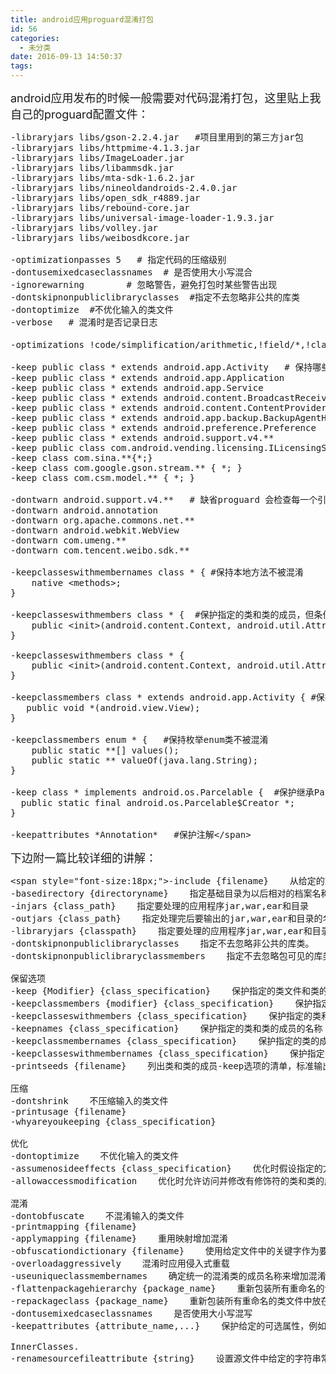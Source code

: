```yaml
---
title: android应用proguard混淆打包
id: 56
categories:
  - 未分类
date: 2016-09-13 14:50:37
tags:
---
```


<span style="font-size: large;">android应用发布的时候一般需要对代码混淆打包，这里贴上我自己的proguard配置文件：</span>
<pre class="java">-libraryjars libs/gson-2.2.4.jar   #项目里用到的第三方jar包
-libraryjars libs/httpmime-4.1.3.jar
-libraryjars libs/ImageLoader.jar
-libraryjars libs/libammsdk.jar
-libraryjars libs/mta-sdk-1.6.2.jar
-libraryjars libs/nineoldandroids-2.4.0.jar
-libraryjars libs/open_sdk_r4889.jar
-libraryjars libs/rebound-core.jar
-libraryjars libs/universal-image-loader-1.9.3.jar
-libraryjars libs/volley.jar
-libraryjars libs/weibosdkcore.jar

-optimizationpasses 5   # 指定代码的压缩级别
-dontusemixedcaseclassnames  # 是否使用大小写混合  
-ignorewarning        # 忽略警告，避免打包时某些警告出现
-dontskipnonpubliclibraryclasses  #指定不去忽略非公共的库类
-dontoptimize  #不优化输入的类文件
-verbose   # 混淆时是否记录日志 

-optimizations !code/simplification/arithmetic,!field/*,!class/merging/*   #混淆时采用的算法

-keep public class * extends android.app.Activity   # 保持哪些类不被混淆
-keep public class * extends android.app.Application
-keep public class * extends android.app.Service
-keep public class * extends android.content.BroadcastReceiver
-keep public class * extends android.content.ContentProvider
-keep public class * extends android.app.backup.BackupAgentHelper
-keep public class * extends android.preference.Preference
-keep public class * extends android.support.v4.**
-keep public class com.android.vending.licensing.ILicensingService
-keep class com.sina.**{*;}
-keep class com.google.gson.stream.** { *; }
-keep class com.csm.model.** { *; }

-dontwarn android.support.v4.**   # 缺省proguard 会检查每一个引用是否正确,但是第三方库里面往往有些不会用到的类,没有正确引用。如果不配置的话,系统就会报错
-dontwarn android.annotation
-dontwarn org.apache.commons.net.**
-dontwarn android.webkit.WebView
-dontwarn com.umeng.**
-dontwarn com.tencent.weibo.sdk.**

-keepclasseswithmembernames class * { #保持本地方法不被混淆
    native &lt;methods&gt;;
}

-keepclasseswithmembers class * {  #保护指定的类和类的成员，但条件是所有指定的类和类成员是要存在。
    public &lt;init&gt;(android.content.Context, android.util.AttributeSet);
}

-keepclasseswithmembers class * {
    public &lt;init&gt;(android.content.Context, android.util.AttributeSet, int);
}

-keepclassmembers class * extends android.app.Activity { #保护指定类的成员
   public void *(android.view.View);
}

-keepclassmembers enum * {   #保持枚举enum类不被混淆
    public static **[] values();
    public static ** valueOf(java.lang.String);
}

-keep class * implements android.os.Parcelable {  #保护继承Parcelable的类
  public static final android.os.Parcelable$Creator *;
}

-keepattributes *Annotation*   #保护注解&lt;/span&gt;</pre>
<span style="font-size: large;">下边附一篇比较详细的讲解：</span>
<pre class="java">&lt;span style="font-size:18px;"&gt;-include {filename}    从给定的文件中读取配置参数 
-basedirectory {directoryname}    指定基础目录为以后相对的档案名称 
-injars {class_path}    指定要处理的应用程序jar,war,ear和目录 
-outjars {class_path}    指定处理完后要输出的jar,war,ear和目录的名称 
-libraryjars {classpath}    指定要处理的应用程序jar,war,ear和目录所需要的程序库文件 
-dontskipnonpubliclibraryclasses    指定不去忽略非公共的库类。 
-dontskipnonpubliclibraryclassmembers    指定不去忽略包可见的库类的成员。

保留选项 
-keep {Modifier} {class_specification}    保护指定的类文件和类的成员 
-keepclassmembers {modifier} {class_specification}    保护指定类的成员，如果此类受到保护他们会保护的更好
-keepclasseswithmembers {class_specification}    保护指定的类和类的成员，但条件是所有指定的类和类成员是要存在。 
-keepnames {class_specification}    保护指定的类和类的成员的名称（如果他们不会压缩步骤中删除） 
-keepclassmembernames {class_specification}    保护指定的类的成员的名称（如果他们不会压缩步骤中删除） 
-keepclasseswithmembernames {class_specification}    保护指定的类和类的成员的名称，如果所有指定的类成员出席（在压缩步骤之后） 
-printseeds {filename}    列出类和类的成员-keep选项的清单，标准输出到给定的文件 

压缩 
-dontshrink    不压缩输入的类文件 
-printusage {filename} 
-whyareyoukeeping {class_specification}     

优化 
-dontoptimize    不优化输入的类文件 
-assumenosideeffects {class_specification}    优化时假设指定的方法，没有任何副作用 
-allowaccessmodification    优化时允许访问并修改有修饰符的类和类的成员 

混淆 
-dontobfuscate    不混淆输入的类文件 
-printmapping {filename} 
-applymapping {filename}    重用映射增加混淆 
-obfuscationdictionary {filename}    使用给定文件中的关键字作为要混淆方法的名称 
-overloadaggressively    混淆时应用侵入式重载 
-useuniqueclassmembernames    确定统一的混淆类的成员名称来增加混淆 
-flattenpackagehierarchy {package_name}    重新包装所有重命名的包并放在给定的单一包中 
-repackageclass {package_name}    重新包装所有重命名的类文件中放在给定的单一包中 
-dontusemixedcaseclassnames    是否使用大小写混写
-keepattributes {attribute_name,...}    保护给定的可选属性，例如LineNumberTable, LocalVariableTable, SourceFile, Deprecated, Synthetic, Signature, and 

InnerClasses. 
-renamesourcefileattribute {string}    设置源文件中给定的字符串常量&lt;/span&gt;</pre>
&nbsp;